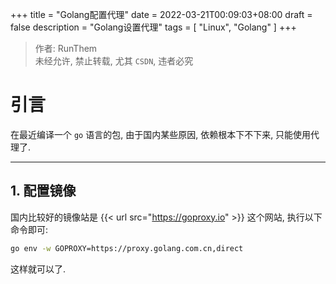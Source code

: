 +++
title = "Golang配置代理"
date = 2022-03-21T00:09:03+08:00
draft = false
description = "Golang设置代理"
tags = [
	"Linux",
	"Golang"
]
+++

> 作者: RunThem  
> 未经允许, 禁止转载, 尤其 `CSDN`, 违者必究

# 引言

在最近编译一个 `go` 语言的包, 由于国内某些原因, 依赖根本下不下来, 只能使用代理了.

---

## 1. 配置镜像

国内比较好的镜像站是 {{< url src="https://goproxy.io" >}} 这个网站, 执行以下命令即可:

```sh
go env -w GOPROXY=https://proxy.golang.com.cn,direct
```

这样就可以了.